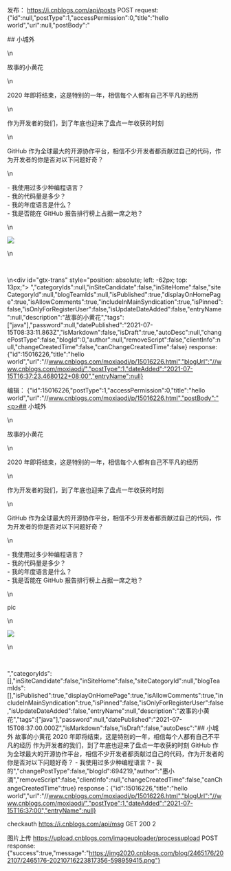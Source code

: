 发布：
https://i.cnblogs.com/api/posts
POST
request:{"id":null,"postType":1,"accessPermission":0,"title":"hello world","url":null,"postBody":"<p>## 小城外</p>\n<p>故事的小黄花</p>\n<p>2020 年即将结束，这是特别的一年，相信每个人都有自己不平凡的经历</p>\n<p>作为开发者的我们，到了年底也迎来了盘点一年收获的时刻</p>\n<p>GitHub 作为全球最大的开源协作平台，相信不少开发者都贡献过自己的代码，作为开发者的你是否对以下问题好奇？</p>\n<p>- 我使用过多少种编程语言？<br />- 我的代码量是多少？<br />- 我的年度语言是什么？<br />- 我是否能在 GitHub 报告排行榜上占据一席之地？</p>\n<p>![](https://gimg2.baidu.com/image_search/src=http%3A%2F%2Fa4.att.hudong.com%2F27%2F67%2F01300000921826141299672233506.jpg&amp;refer=http%3A%2F%2Fa4.att.hudong.com&amp;app=2002&amp;size=f9999,10000&amp;q=a80&amp;n=0&amp;g=0n&amp;fmt=jpeg?sec=1612687448&amp;t=b670f3f35e39962c90603868df5fd20c)</p>\n<p>&nbsp;</p>\n<div id=\"gtx-trans\" style=\"position: absolute; left: -62px; top: 13px;\">&nbsp;</div>","categoryIds":null,"inSiteCandidate":false,"inSiteHome":false,"siteCategoryId":null,"blogTeamIds":null,"isPublished":true,"displayOnHomePage":true,"isAllowComments":true,"includeInMainSyndication":true,"isPinned":false,"isOnlyForRegisterUser":false,"isUpdateDateAdded":false,"entryName":null,"description":"故事的小黄花","tags":["java"],"password":null,"datePublished":"2021-07-15T08:33:11.863Z","isMarkdown":false,"isDraft":true,"autoDesc":null,"changePostType":false,"blogId":0,"author":null,"removeScript":false,"clientInfo":null,"changeCreatedTime":false,"canChangeCreatedTime":false}
response:{"id":15016226,"title":"hello world","url":"//www.cnblogs.com/moxiaodi/p/15016226.html","blogUrl":"//www.cnblogs.com/moxiaodi/","postType":1,"dateAdded":"2021-07-15T16:37:23.4680122+08:00","entryName":null}

编辑：
{"id":15016226,"postType":1,"accessPermission":0,"title":"hello world","url":"//www.cnblogs.com/moxiaodi/p/15016226.html","postBody":"<p>## 小城外</p>\n<p>故事的小黄花</p>\n<p>2020 年即将结束，这是特别的一年，相信每个人都有自己不平凡的经历</p>\n<p>作为开发者的我们，到了年底也迎来了盘点一年收获的时刻</p>\n<p>GitHub 作为全球最大的开源协作平台，相信不少开发者都贡献过自己的代码，作为开发者的你是否对以下问题好奇？</p>\n<p>- 我使用过多少种编程语言？<br />- 我的代码量是多少？<br />- 我的年度语言是什么？<br />- 我是否能在 GitHub 报告排行榜上占据一席之地？</p>\n<p>pic</p>\n<p>![](https://gimg2.baidu.com/image_search/src=http%3A%2F%2Fa4.att.hudong.com%2F27%2F67%2F01300000921826141299672233506.jpg&amp;refer=http%3A%2F%2Fa4.att.hudong.com&amp;app=2002&amp;size=f9999,10000&amp;q=a80&amp;n=0&amp;g=0n&amp;fmt=jpeg?sec=1612687448&amp;t=b670f3f35e39962c90603868df5fd20c)</p>\n<p>&nbsp;</p>","categoryIds":[],"inSiteCandidate":false,"inSiteHome":false,"siteCategoryId":null,"blogTeamIds":[],"isPublished":true,"displayOnHomePage":true,"isAllowComments":true,"includeInMainSyndication":true,"isPinned":false,"isOnlyForRegisterUser":false,"isUpdateDateAdded":false,"entryName":null,"description":"故事的小黄花","tags":["java"],"password":null,"datePublished":"2021-07-15T08:37:00.000Z","isMarkdown":false,"isDraft":false,"autoDesc":"## 小城外 故事的小黄花 2020 年即将结束，这是特别的一年，相信每个人都有自己不平凡的经历 作为开发者的我们，到了年底也迎来了盘点一年收获的时刻 GitHub 作为全球最大的开源协作平台，相信不少开发者都贡献过自己的代码，作为开发者的你是否对以下问题好奇？ - 我使用过多少种编程语言？- 我的","changePostType":false,"blogId":694219,"author":"墨小滴","removeScript":false,"clientInfo":null,"changeCreatedTime":false,"canChangeCreatedTime":true}
response：{"id":15016226,"title":"hello world","url":"//www.cnblogs.com/moxiaodi/p/15016226.html","blogUrl":"//www.cnblogs.com/moxiaodi/","postType":1,"dateAdded":"2021-07-15T16:37:00","entryName":null}

checkauth
https://i.cnblogs.com/api/msg
GET
200
2

图片上传
https://upload.cnblogs.com/imageuploader/processupload
POST
response:{"success":true,"message":"https://img2020.cnblogs.com/blog/2465176/202107/2465176-20210716223817356-598959415.png"}